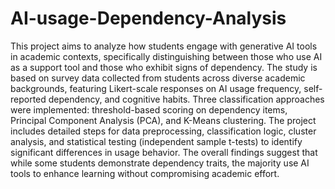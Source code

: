 # AI-usage-Dependency-Analysis


This project aims to analyze how students engage with generative AI tools in academic contexts, specifically distinguishing between those who use AI as a support tool and those who exhibit signs of dependency. The study is based on survey data collected from students across diverse academic backgrounds, featuring Likert-scale responses on AI usage frequency, self-reported dependency, and cognitive habits. Three classification approaches were implemented: threshold-based scoring on dependency items, Principal Component Analysis (PCA), and K-Means clustering. The project includes detailed steps for data preprocessing, classification logic, cluster analysis, and statistical testing (independent sample t-tests) to identify significant differences in usage behavior. The overall findings suggest that while some students demonstrate dependency traits, the majority use AI tools to enhance learning without compromising academic effort.

